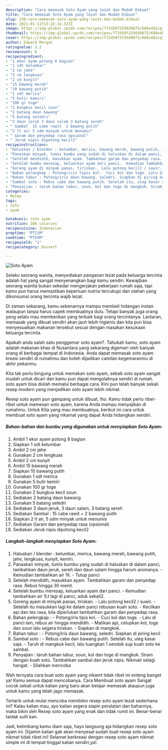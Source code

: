 ```yaml
---
description: "Cara memasak Soto Ayam yang lezat dan Mudah Dibuat"
title: "Cara memasak Soto Ayam yang lezat dan Mudah Dibuat"
slug: 230-cara-memasak-soto-ayam-yang-lezat-dan-mudah-dibuat
date: 2021-01-11T13:22:24.327Z
image: https://img-global.cpcdn.com/recipes/f72d50f2556d9875/680x482cq70/soto-ayam-foto-resep-utama.jpg
thumbnail: https://img-global.cpcdn.com/recipes/f72d50f2556d9875/680x482cq70/soto-ayam-foto-resep-utama.jpg
cover: https://img-global.cpcdn.com/recipes/f72d50f2556d9875/680x482cq70/soto-ayam-foto-resep-utama.jpg
author: Edward Morgan
ratingvalue: 3.2
reviewcount: 6
recipeingredient:
- "1 ekor ayam potong 8 bagian"
- "1 sdt ketumbar"
- "2 cm jahe"
- "2 cm lengkuas"
- "2 cm kunyit"
- "15 bawang merah"
- "10 bawang putih"
- "1 sdt merica"
- "5 butir kemiri"
- "100 gr toge"
- "2 bungkus kecil soun"
- "2 batang daun bawang"
- "5 batang seledri"
- "3 daun jeruk 3 daun salam 3 batang sereh"
- " Sambal  15 cabe rawit  2 bawang putih"
- "2 lt air 5 sdm minyak untuk menumis"
- " Garam dan penyedap rasa opsional"
- " Jeruk nipis dipotong kecil2"
recipeinstructions:
- "Haluskan / blender : ketumbar, merica, bawang merah, bawang putih, jahe, lengkuas, kunyit, kemiri."
- "Panaskan minyak, tumis bumbu yang sudah di haluskan di dalam panci, tambahkan daun jeruk, sereh dan daun salam hingga harum aromanya.  Kemudian tambahkan air 1lt.  Tutup panci"
- "Setelah mendidih, masukkan ayam. Tambahkan garam dan penyedap rasa. Rebus hingga 30 menit."
- "Setelah bumbu meresap, keluarkan ayam dari panci.  Kemudian tambahkan air 1Lt lagi di panci, aduk sekali2."
- "Goreng ayam di minyak panas, tiriskan.  Lalu potong kecil2 / suwir.  Setelah itu masukkan lagi ke dalam panci rebusan kuah soto.  Kecilkan api dan tes rasa, bila diperlukan tambahkan garam dan penyedap rasa."
- "Bahan pelengkap : Potong/iris tipis kol.  Cuci kol dan toge. Lalu di panci lain, rebus air hingga mendidih.  Matikan api, celupkan kol, toge dan soun lalu segera tiriskan. Siapkan di mangkok."
- "Bahan tabur : Potong/iris daun bawang, seledri. Siapkan di piring kecil"
- "Sambal soto : Rebus cabe dan bawang putih. Setelah itu, uleg kasar saja.  Taruh di mangkuk kecil, lalu tuangkan 1 sendok sup kuah soto ke sambal."
- "Penyajian : taruh bahan tabur, soun, kol dan toge di mangkok. Siram dengan kuah soto. Tambahkan sambal dan jeruk nipis. Nikmati selagi hangat. Silahkan mencoba"
categories:
- Resep
tags:
- soto
- ayam

katakunci: soto ayam 
nutrition: 286 calories
recipecuisine: Indonesian
preptime: "PT11M"
cooktime: "PT54M"
recipeyield: "1"
recipecategory: Dessert

---
```



![Soto Ayam](https://img-global.cpcdn.com/recipes/f72d50f2556d9875/680x482cq70/soto-ayam-foto-resep-utama.jpg)

Selaku seorang wanita, menyediakan panganan lezat pada keluarga tercinta adalah hal yang sangat menyenangkan bagi kamu sendiri. Kewajiban seorang  wanita bukan sekedar mengerjakan pekerjaan rumah saja, tapi kamu pun harus memastikan keperluan nutrisi tercukupi dan olahan yang dikonsumsi orang tercinta wajib lezat.

Di zaman  sekarang, kamu sebenarnya mampu membeli hidangan instan walaupun tanpa harus capek membuatnya dulu. Tetapi banyak juga orang yang selalu mau memberikan yang terbaik bagi orang tercintanya. Lantaran, memasak yang dibuat sendiri akan jauh lebih higienis dan kita pun bisa menyesuaikan makanan tersebut sesuai dengan masakan kesukaan keluarga tercinta. 



Apakah anda salah satu penggemar soto ayam?. Tahukah kamu, soto ayam adalah makanan khas di Nusantara yang sekarang digemari oleh banyak orang di berbagai tempat di Indonesia. Anda dapat memasak soto ayam kreasi sendiri di rumahmu dan boleh dijadikan camilan kegemaranmu di akhir pekanmu.

Kita tak perlu bingung untuk memakan soto ayam, sebab soto ayam sangat mudah untuk dicari dan kamu pun dapat mengolahnya sendiri di rumah. soto ayam bisa diolah memalui berbagai cara. Kini pun telah banyak sekali resep modern yang menjadikan soto ayam lebih nikmat.

Resep soto ayam pun gampang untuk dibuat, lho. Kamu tidak perlu ribet-ribet untuk memesan soto ayam, karena Anda mampu menyajikan di rumahmu. Untuk Kita yang mau membuatnya, berikut ini cara untuk membuat soto ayam yang nikamat yang dapat Anda hidangkan sendiri.

<!--inarticleads1-->

##### Bahan-bahan dan bumbu yang digunakan untuk menyiapkan Soto Ayam:

1. Ambil 1 ekor ayam potong 8 bagian
1. Siapkan 1 sdt ketumbar
1. Ambil 2 cm jahe
1. Gunakan 2 cm lengkuas
1. Ambil 2 cm kunyit
1. Ambil 15 bawang merah
1. Siapkan 10 bawang putih
1. Gunakan 1 sdt merica
1. Gunakan 5 butir kemiri
1. Gunakan 100 gr toge
1. Gunakan 2 bungkus kecil soun
1. Sediakan 2 batang daun bawang
1. Gunakan 5 batang seledri
1. Sediakan 3 daun jeruk, 3 daun salam, 3 batang sereh
1. Sediakan  Sambal : 15 cabe rawit + 2 bawang putih
1. Siapkan 2 lt air, 5 sdm minyak untuk menumis
1. Sediakan  Garam dan penyedap rasa (opsional)
1. Sediakan  Jeruk nipis dipotong kecil2




<!--inarticleads2-->

##### Langkah-langkah menyiapkan Soto Ayam:

1. Haluskan / blender : ketumbar, merica, bawang merah, bawang putih, jahe, lengkuas, kunyit, kemiri.
1. Panaskan minyak, tumis bumbu yang sudah di haluskan di dalam panci, tambahkan daun jeruk, sereh dan daun salam hingga harum aromanya.  - Kemudian tambahkan air 1lt.  - Tutup panci
1. Setelah mendidih, masukkan ayam. Tambahkan garam dan penyedap rasa. Rebus hingga 30 menit.
1. Setelah bumbu meresap, keluarkan ayam dari panci.  - Kemudian tambahkan air 1Lt lagi di panci, aduk sekali2.
1. Goreng ayam di minyak panas, tiriskan.  - Lalu potong kecil2 / suwir.  - Setelah itu masukkan lagi ke dalam panci rebusan kuah soto.  - Kecilkan api dan tes rasa, bila diperlukan tambahkan garam dan penyedap rasa.
1. Bahan pelengkap : - Potong/iris tipis kol.  - Cuci kol dan toge. - Lalu di panci lain, rebus air hingga mendidih.  - Matikan api, celupkan kol, toge dan soun lalu segera tiriskan. - Siapkan di mangkok.
1. Bahan tabur : - Potong/iris daun bawang, seledri. Siapkan di piring kecil
1. Sambal soto : - Rebus cabe dan bawang putih. Setelah itu, uleg kasar saja.  - Taruh di mangkuk kecil, lalu tuangkan 1 sendok sup kuah soto ke sambal.
1. Penyajian : taruh bahan tabur, soun, kol dan toge di mangkok. Siram dengan kuah soto. Tambahkan sambal dan jeruk nipis. Nikmati selagi hangat. - Silahkan mencoba




Wah ternyata cara buat soto ayam yang nikamt tidak ribet ini enteng banget ya! Kamu semua dapat mencobanya. Cara Membuat soto ayam Sangat cocok sekali untuk kalian yang baru akan belajar memasak ataupun juga untuk kamu yang telah jago memasak.

Tertarik untuk mulai mencoba membikin resep soto ayam lezat sederhana ini? Kalau kalian mau, ayo kalian segera siapin peralatan dan bahannya, maka bikin deh Resep soto ayam yang enak dan tidak rumit ini. Benar-benar taidak sulit kan. 

Jadi, ketimbang kamu diam saja, hayo langsung aja hidangkan resep soto ayam ini. Dijamin kalian gak akan menyesal sudah buat resep soto ayam nikmat tidak ribet ini! Selamat berkreasi dengan resep soto ayam nikmat simple ini di tempat tinggal kalian sendiri,ya!.

